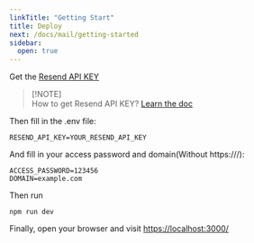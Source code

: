 ```yaml
---
linkTitle: "Getting Start"
title: Deploy
next: /docs/mail/getting-started
sidebar:
  open: true
---
```


Get the [Resend API KEY](https://resend.com)

> [!NOTE]\
> How to get Resend API KEY? 
> [Learn the doc](https://resend.com/docs/dashboard/api-keys/introduction)


Then fill in the .env file: 

```env
RESEND_API_KEY=YOUR_RESEND_API_KEY
```

And fill in your access password and domain(Without https:///):

```env
ACCESS_PASSWORD=123456
DOMAIN=example.com
```

Then run 

```
npm run dev
```

Finally, open your browser and visit [https://localhost:3000/](https://localhost:3000/)
